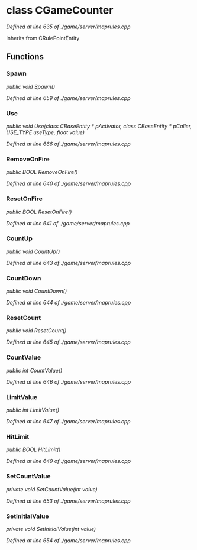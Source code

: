 # class CGameCounter

*Defined at line 635 of ./game/server/maprules.cpp*

Inherits from CRulePointEntity



## Functions

### Spawn

*public void Spawn()*

*Defined at line 659 of ./game/server/maprules.cpp*

### Use

*public void Use(class CBaseEntity * pActivator, class CBaseEntity * pCaller, USE_TYPE useType, float value)*

*Defined at line 666 of ./game/server/maprules.cpp*

### RemoveOnFire

*public BOOL RemoveOnFire()*

*Defined at line 640 of ./game/server/maprules.cpp*

### ResetOnFire

*public BOOL ResetOnFire()*

*Defined at line 641 of ./game/server/maprules.cpp*

### CountUp

*public void CountUp()*

*Defined at line 643 of ./game/server/maprules.cpp*

### CountDown

*public void CountDown()*

*Defined at line 644 of ./game/server/maprules.cpp*

### ResetCount

*public void ResetCount()*

*Defined at line 645 of ./game/server/maprules.cpp*

### CountValue

*public int CountValue()*

*Defined at line 646 of ./game/server/maprules.cpp*

### LimitValue

*public int LimitValue()*

*Defined at line 647 of ./game/server/maprules.cpp*

### HitLimit

*public BOOL HitLimit()*

*Defined at line 649 of ./game/server/maprules.cpp*

### SetCountValue

*private void SetCountValue(int value)*

*Defined at line 653 of ./game/server/maprules.cpp*

### SetInitialValue

*private void SetInitialValue(int value)*

*Defined at line 654 of ./game/server/maprules.cpp*



